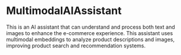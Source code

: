 # MultimodalAIAssistant
This is an AI assistant that can understand and process both text and images to enhance the e-commerce experience. This assistant uses multimodal embeddings to analyze product descriptions and images, improving product search and recommendation systems.

